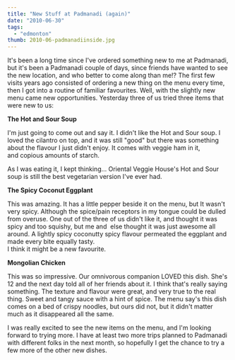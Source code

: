 ```yaml
---
title: "New Stuff at Padmanadi (again)"
date: "2010-06-30"
tags:
  - "edmonton"
thumb: 2010-06-padmanadiinside.jpg
---
```


It's been a long time since I've ordered something new to me at Padmanadi, but it's been a Padmanadi couple of days, since friends have wanted to see the new location, and who better to come along than me!? The first few visits years ago consisted of ordering a new thing on the menu every time, then I got into a routine of familiar favourites. Well, with the slightly new menu came new opportunities. Yesterday three of us tried three items that were new to us:  

**The Hot and Sour Soup**  

I'm just going to come out and say it. I didn't like the Hot and Sour soup. I loved the cilantro on top, and it was still "good" but there was something about the flavour I just didn't enjoy. It comes with veggie ham in it, and copious amounts of starch.

As I was eating it, I kept thinking... Oriental Veggie House's Hot and Sour soup is still the best vegetarian version I've ever had.  

**The Spicy Coconut Eggplant**  

This was amazing. It has a little pepper beside it on the menu, but It wasn't very spicy. Although the spice/pain receptors in my tongue could be dulled from overuse. One out of the three of us didn't like it, and thought it was spicy and too squishy, but me and  else thought it was just awesome all around. A lightly spicy coconutty spicy flavour permeated the eggplant and made every bite equally tasty.  
I think it might be a new favourite.  

**Mongolian Chicken**  

This was so impressive. Our omnivorous companion LOVED this dish. She's 12 and the next day told all of her friends about it. I think that's really saying something. The texture and flavour were great, and very true to the real thing. Sweet and tangy sauce with a hint of spice. The menu say's this dish comes on a bed of crispy noodles, but ours did not, but it didn't matter much as it disappeared all the same.  

I was really excited to see the new items on the menu, and I'm looking forward to trying more. I have at least two more trips planned to Padmanadi with different folks in the next month, so hopefully I get the chance to try a few more of the other new dishes.

